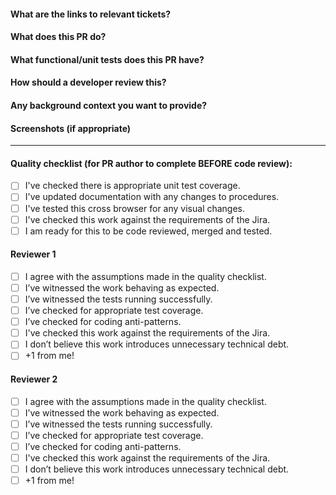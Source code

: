 #### What are the links to relevant tickets?
#### What does this PR do?
#### What functional/unit tests does this PR have?
#### How should a developer review this?
#### Any background context you want to provide?
#### Screenshots (if appropriate)
---
#### Quality checklist (for PR author to complete BEFORE code review):
- [ ] I've checked there is appropriate unit test coverage.
- [ ] I've updated documentation with any changes to procedures.
- [ ] I've tested this cross browser for any visual changes.
- [ ] I've checked this work against the requirements of the Jira.
- [ ] I am ready for this to be code reviewed, merged and tested.

#### Reviewer 1
- [ ] I agree with the assumptions made in the quality checklist.
- [ ] I’ve witnessed the work behaving as expected.
- [ ] I’ve witnessed the tests running successfully.
- [ ] I’ve checked for appropriate test coverage.
- [ ] I’ve checked for coding anti-patterns.
- [ ] I've checked this work against the requirements of the Jira.
- [ ] I don’t believe this work introduces unnecessary technical debt.
- [ ] +1 from me!

#### Reviewer 2
- [ ] I agree with the assumptions made in the quality checklist.
- [ ] I’ve witnessed the work behaving as expected.
- [ ] I’ve witnessed the tests running successfully.
- [ ] I’ve checked for appropriate test coverage.
- [ ] I’ve checked for coding anti-patterns.
- [ ] I've checked this work against the requirements of the Jira.
- [ ] I don’t believe this work introduces unnecessary technical debt.
- [ ] +1 from me!